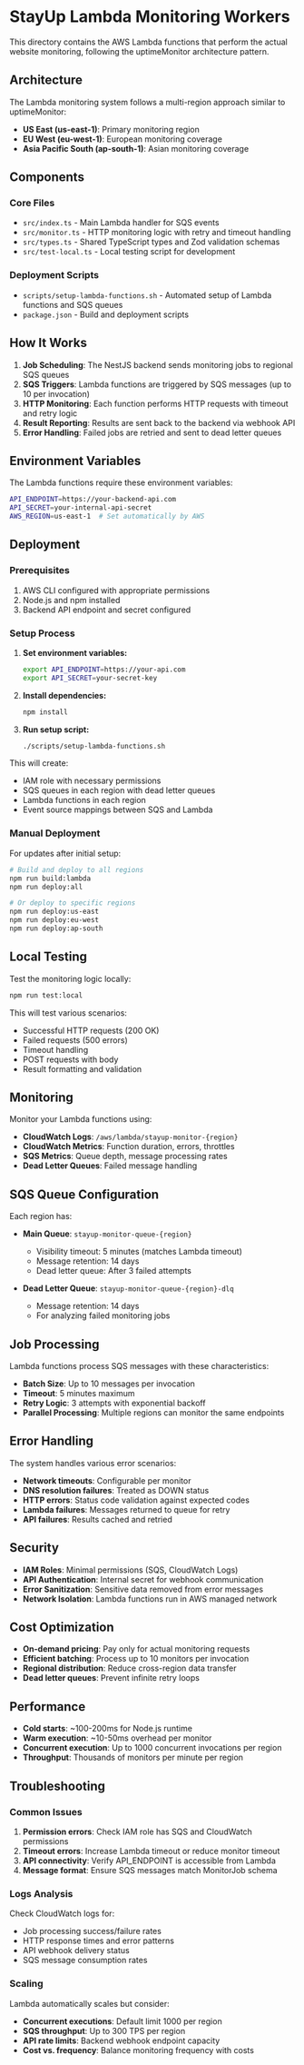 # StayUp Lambda Monitoring Workers

This directory contains the AWS Lambda functions that perform the actual website monitoring, following the uptimeMonitor architecture pattern.

## Architecture

The Lambda monitoring system follows a multi-region approach similar to uptimeMonitor:

- **US East (us-east-1)**: Primary monitoring region
- **EU West (eu-west-1)**: European monitoring coverage
- **Asia Pacific South (ap-south-1)**: Asian monitoring coverage

## Components

### Core Files

- `src/index.ts` - Main Lambda handler for SQS events
- `src/monitor.ts` - HTTP monitoring logic with retry and timeout handling  
- `src/types.ts` - Shared TypeScript types and Zod validation schemas
- `src/test-local.ts` - Local testing script for development

### Deployment Scripts

- `scripts/setup-lambda-functions.sh` - Automated setup of Lambda functions and SQS queues
- `package.json` - Build and deployment scripts

## How It Works

1. **Job Scheduling**: The NestJS backend sends monitoring jobs to regional SQS queues
2. **SQS Triggers**: Lambda functions are triggered by SQS messages (up to 10 per invocation)
3. **HTTP Monitoring**: Each function performs HTTP requests with timeout and retry logic
4. **Result Reporting**: Results are sent back to the backend via webhook API
5. **Error Handling**: Failed jobs are retried and sent to dead letter queues

## Environment Variables

The Lambda functions require these environment variables:

```bash
API_ENDPOINT=https://your-backend-api.com
API_SECRET=your-internal-api-secret
AWS_REGION=us-east-1  # Set automatically by AWS
```

## Deployment

### Prerequisites

1. AWS CLI configured with appropriate permissions
2. Node.js and npm installed
3. Backend API endpoint and secret configured

### Setup Process

1. **Set environment variables:**
   ```bash
   export API_ENDPOINT=https://your-api.com
   export API_SECRET=your-secret-key
   ```

2. **Install dependencies:**
   ```bash
   npm install
   ```

3. **Run setup script:**
   ```bash
   ./scripts/setup-lambda-functions.sh
   ```

This will create:
- IAM role with necessary permissions
- SQS queues in each region with dead letter queues
- Lambda functions in each region
- Event source mappings between SQS and Lambda

### Manual Deployment

For updates after initial setup:

```bash
# Build and deploy to all regions
npm run build:lambda
npm run deploy:all

# Or deploy to specific regions
npm run deploy:us-east
npm run deploy:eu-west
npm run deploy:ap-south
```

## Local Testing

Test the monitoring logic locally:

```bash
npm run test:local
```

This will test various scenarios:
- Successful HTTP requests (200 OK)
- Failed requests (500 errors)
- Timeout handling
- POST requests with body
- Result formatting and validation

## Monitoring

Monitor your Lambda functions using:

- **CloudWatch Logs**: `/aws/lambda/stayup-monitor-{region}`
- **CloudWatch Metrics**: Function duration, errors, throttles
- **SQS Metrics**: Queue depth, message processing rates
- **Dead Letter Queues**: Failed message handling

## SQS Queue Configuration

Each region has:
- **Main Queue**: `stayup-monitor-queue-{region}`
  - Visibility timeout: 5 minutes (matches Lambda timeout)
  - Message retention: 14 days
  - Dead letter queue: After 3 failed attempts
  
- **Dead Letter Queue**: `stayup-monitor-queue-{region}-dlq`
  - Message retention: 14 days
  - For analyzing failed monitoring jobs

## Job Processing

Lambda functions process SQS messages with these characteristics:
- **Batch Size**: Up to 10 messages per invocation
- **Timeout**: 5 minutes maximum
- **Retry Logic**: 3 attempts with exponential backoff
- **Parallel Processing**: Multiple regions can monitor the same endpoints

## Error Handling

The system handles various error scenarios:
- **Network timeouts**: Configurable per monitor
- **DNS resolution failures**: Treated as DOWN status
- **HTTP errors**: Status code validation against expected codes
- **Lambda failures**: Messages returned to queue for retry
- **API failures**: Results cached and retried

## Security

- **IAM Roles**: Minimal permissions (SQS, CloudWatch Logs)
- **API Authentication**: Internal secret for webhook communication
- **Error Sanitization**: Sensitive data removed from error messages
- **Network Isolation**: Lambda functions run in AWS managed network

## Cost Optimization

- **On-demand pricing**: Pay only for actual monitoring requests
- **Efficient batching**: Process up to 10 monitors per invocation
- **Regional distribution**: Reduce cross-region data transfer
- **Dead letter queues**: Prevent infinite retry loops

## Performance

- **Cold starts**: ~100-200ms for Node.js runtime
- **Warm execution**: ~10-50ms overhead per monitor
- **Concurrent execution**: Up to 1000 concurrent invocations per region
- **Throughput**: Thousands of monitors per minute per region

## Troubleshooting

### Common Issues

1. **Permission errors**: Check IAM role has SQS and CloudWatch permissions
2. **Timeout errors**: Increase Lambda timeout or reduce monitor timeout
3. **API connectivity**: Verify API_ENDPOINT is accessible from Lambda
4. **Message format**: Ensure SQS messages match MonitorJob schema

### Logs Analysis

Check CloudWatch logs for:
- Job processing success/failure rates
- HTTP response times and error patterns
- API webhook delivery status
- SQS message consumption rates

### Scaling

Lambda automatically scales but consider:
- **Concurrent executions**: Default limit 1000 per region
- **SQS throughput**: Up to 300 TPS per region
- **API rate limits**: Backend webhook endpoint capacity
- **Cost vs. frequency**: Balance monitoring frequency with costs